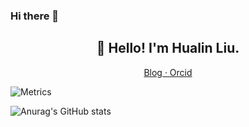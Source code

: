 ### Hi there 👋

<!--
**liaochenlanruo/liaochenlanruo** is a ✨ _special_ ✨ repository because its `README.md` (this file) appears on your GitHub profile.

Here are some ideas to get you started:

- 🔭 I’m currently working on ...
- 🌱 I’m currently learning ...
- 👯 I’m looking to collaborate on ...
- 🤔 I’m looking for help with ...
- 💬 Ask me about ...
- 📫 How to reach me: ...
- 😄 Pronouns: ...
- ⚡ Fun fact: ...
-->
### 
<h2 align="center">👋 Hello! I'm Hualin Liu.</h2>
<p align="center">
  <a href="https://liaochenlanruo.gitee.io/">
  Blog · 
  </a>
  <a href="https://orcid.org/0000-0002-3630-5522">
  Orcid
  </a>
</p>

 ![Metrics](github-metrics.svg)
 
 ![Anurag's GitHub stats](https://github-readme-stats.vercel.app/api?username=liaochenlanruo&theme=highcontrast&show_icons=true)

<!--
<table style="width:100%">
  <tr>
    <th><a href="https://github.com/liaochenlanruo">
      <img src="https://github-readme-stats.vercel.app/api?username=liaochenlanruo&show_icons=true&hide_border=true&count_private=true&include_all_commits=true" />
    </a></th>
    <th><a href="https://github.com/liaochenlanruo">
      <img src="https://github-readme-stats.vercel.app/api/top-langs/?username=liaochenlanruo&layout=compact&langs_count=6&hide=html,css" />
    </a></th>
  </tr>    
</table>

  <th><a href="https://github.com/liaochenlanruo">
     <img src="https://github-readme-stats.vercel.app/api/wakatime?username=liaochenlanruo&layout=compact&v=2"/>
    </a><th>
-->

